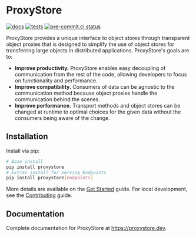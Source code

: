 # ProxyStore

[![docs](https://github.com/proxystore/proxystore/actions/workflows/docs.yml/badge.svg)](https://github.com/proxystore/proxystore/actions/workflows/docs.yml)
[![tests](https://github.com/proxystore/proxystore/actions/workflows/tests.yml/badge.svg?label=tests)](https://github.com/proxystore/proxystore/actions)
[![pre-commit.ci status](https://results.pre-commit.ci/badge/github/proxystore/proxystore/main.svg)](https://results.pre-commit.ci/latest/github/proxystore/proxystore/main)

ProxyStore provides a unique interface to object stores through transparent
object proxies that is designed to simplify the use of object stores for
transferring large objects in distributed applications.
ProxyStore's goals are to:

* **Improve productivity.** ProxyStore enables easy decoupling of
  communication from the rest of the code, allowing developers to focus
  on functionality and performance.
* **Improve compatibility.** Consumers of data can be agnostic to the
  communication method because object proxies handle the communication
  behind the scenes.
* **Improve performance.** Transport methods and object stores can be changed
  at runtime to optimal choices for the given data without the consumers
  being aware of the change.

## Installation

Install via pip:
```bash
# Base install
pip install proxystore
# Extras install for serving Endpoints
pip install proxystore[endpoints]
```

More details are available on the [Get Started](https://docs.proxystore.dev/getstarted) guide.
For local development, see the [Contributing](https://docs.proxystore.dev/contributing) guide.

## Documentation

Complete documentation for ProxyStore at https://proxystore.dev.
